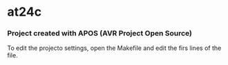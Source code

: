 
# at24c 

### Project created with APOS (AVR Project Open Source)

To edit the projecto settings, open the Makefile and edit the firs lines of the file.
